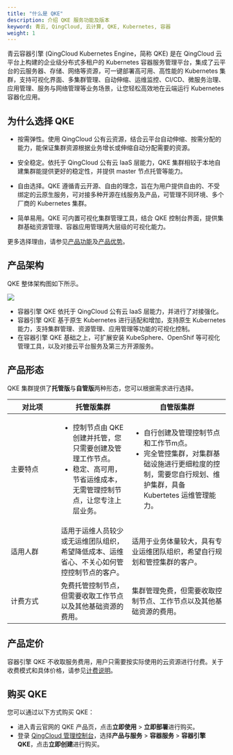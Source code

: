 ```yaml
---
title: "什么是 QKE"
description: 介绍 QKE 服务功能及版本
keyword: 青云, QingCloud, 云计算, QKE, Kubernetes, 容器
weight: 1
---
```


青云容器引擎 (QingCloud Kubernetes Engine，简称 QKE) 是在 QingCloud 云平台上构建的企业级分布式多租户的 Kubernetes 容器服务管理平台，集成了云平台的云服务器、存储、网络等资源，可一键部署高可用、高性能的 Kubernetes 集群，支持可视化界面、多集群管理、自动伸缩、运维监控、CI/CD、微服务治理、应用管理、服务与网络管理等业务场景，让您轻松高效地在云端运行 Kubernetes 容器化应用。

## 为什么选择 QKE

- 按需弹性。使用 QingCloud 公有云资源，结合云平台自动伸缩、按需分配的能力，能保证集群资源根据业务增长或伸缩自动分配需要的资源。

- 安全稳定。依托于 QingCloud 公有云 IaaS 层能力，QKE 集群相较于本地自建集群能提供更好的稳定性，并提供 master 节点托管等能力。

- 自由选择。QKE 遵循青云开源、自由的理念，旨在为用户提供自由的、不受绑定的云原生服务，可对接多种开源在线服务及产品，可管理不同环境、多个厂商的 Kubernetes 集群。

- 简单易用。QKE 可内置可视化集群管理工具，结合 QKE 控制台界面，提供集群基础资源管理、容器应用管理两大层级的可视化能力。

更多选择理由，请参见[产品功能](../function/)及[产品优势](../advantage/)。

## 产品架构

QKE 整体架构图如下所示。

![](../../_images/qke_structure.svg)

- 容器引擎 QKE 依托于 QingCloud 公有云 IaaS 层能力，并进行了对接强化。
- 容器引擎 QKE 基于原生 Kubernetes 进行适配和增加，支持原生 Kubernetes 能力，支持集群管理、资源管理、应用管理等功能的可视化控制。
- 在容器引擎 QKE 基础之上，可扩展安装 KubeSphere、OpenShif 等可视化管理工具，以及对接云平台服务及第三方开源服务。

## 产品形态

QKE 集群提供了**托管版**与**自管版**两种形态，您可以根据需求进行选择。


| <span style="display:inline-block;width:100px">对比项</span> | 托管版集群 | 自管版集群 |
| ---------------------------- | ------------ | ------------------ |
| 主要特点                     | <ul><li> 控制节点由 QKE 创建并托管，您只需要创建及管理工作节点。</li> <li> 稳定、高可用，节省运维成本，无需管理控制节点，让您专注上层业务。</li> </ul> | <ul><li> 自行创建及管理控制节点和工作节m点。</li> <li> 完全管控集群，对集群基础设施进行更细粒度的控制，需要您自行规划、维护集群，具备 Kubertetes 运维管理能力。</li> </ul> |
| 适用人群                     | 适用于运维人员较少或无运维团队组织，希望降低成本、运维省心、不关心如何管控控制节点的客户。 | 适用于业务体量较大，具有专业运维团队组织，希望自行规划和管控集群的客户。 |
| 计费方式                     | 免费托管控制节点，但需要收取工作节点以及其他基础资源的费用。 | 集群管理免费，但需要收取控制节点、工作节点以及其他基础资源的费用。 |

## 产品定价

容器引擎 QKE 不收取服务费用，用户只需要按实际使用的云资源进行付费。关于收费模式和具体价格，请参见[计费说明](../../billing/bill_des/)。

## 购买 QKE

您可以通过以下方式购买 QKE：

- 进入青云官网的 QKE 产品页，点击**立即使用** > **立即部署**进行购买。
- 登录 [QingCloud 管理控制台](https://account.qingcloud.com/login)，选择**产品与服务** > **容器服务** > **容器引擎 QKE**，点击**立即创建**进行购买。

